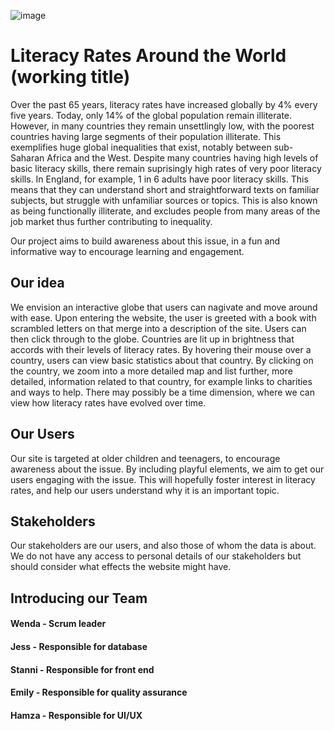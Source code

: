 
![image](https://user-images.githubusercontent.com/45073537/111315589-6f743f00-865a-11eb-86fa-42c03ca56bef.png)

# Literacy Rates Around the World (working title)

Over the past 65 years, literacy rates have increased globally by 4% every five years. Today, only 14% of the global population remain illiterate. However, in many countries they remain unsettlingly low, with the poorest countries having large segments of their population illiterate. This exemplifies huge global inequalities that exist, notably between sub-Saharan Africa and the West.
Despite many countries having high levels of basic literacy skills, there remain suprisingly high rates of very poor literacy skills. In England, for example, 1 in 6 adults have poor literacy skills. This means that they can understand short and straightforward texts on familiar subjects, but struggle with unfamiliar sources or topics. This is also known as being functionally illiterate, and excludes people from many areas of the job market thus further contributing to inequality.

Our project aims to build awareness about this issue, in a fun and informative way to encourage learning and engagement.

## Our idea

We envision an interactive globe that users can nagivate and move around with ease. Upon entering the website, the user is greeted with a book with scrambled letters on that merge into a description of the site. Users can then click through to the globe. Countries are lit up in brightness that accords with their levels of literacy rates. By hovering their mouse over a country, users can view basic statistics about that country. By clicking on the country, we zoom into a more detailed map and list further, more detailed, information related to that country, for example links to charities and ways to help. There may possibly be a time dimension, where we can view how literacy rates have evolved over time.

## Our Users

Our site is targeted at older children and teenagers, to encourage awareness about the issue. By including playful elements, we aim to get our users engaging with the issue. This will hopefully foster interest in literacy rates, and help our users understand why it is an important topic.

## Stakeholders

Our stakeholders are our users, and also those of whom the data is about. We do not have any access to personal details of our stakeholders but should consider what effects the website might have.


## Introducing our Team
#### Wenda - Scrum leader
#### Jess - Responsible for database
#### Stanni - Responsible for front end
#### Emily - Responsible for quality assurance
#### Hamza - Responsible for UI/UX
